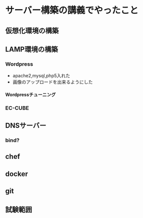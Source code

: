サーバー構築の講義でやったこと
==================================

## 仮想化環境の構築

## LAMP環境の構築

### Wordpress
* apache2,mysql,php5入れた
* 画像のアップロードを出来るようにした

#### Wordpressチューニング

### EC-CUBE

## DNSサーバー

### bind?

## chef

## docker

## git

## 試験範囲

